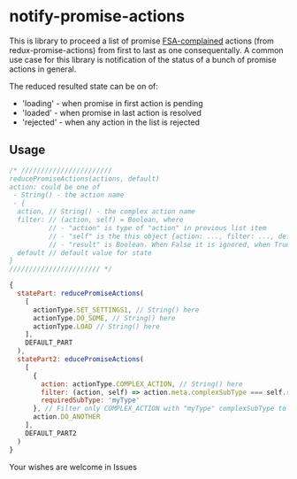 # notify-promise-actions

This is library to proceed a list of promise [FSA-complained](https://github.com/redux-utilities/flux-standard-action) actions (from redux-promise-actions) from first to last as one consequentally. A common use case for this library is notification of the status of a bunch of promise actions in general.

The reduced resulted state can be on of:
- 'loading' - when promise in first action is pending
- 'loaded' - when promise in last action is resolved
- 'rejected' - when any action in the list is rejected

## Usage

```javascript
/* ///////////////////////
reducePromiseActions(actions, default)
action: could be one of
 - String() - the action name
 - {
  action, // String() - the complex action name
  filter: // (action, self) = Boolean, where
          // - "action" is type of "action" in previous list item
          // - "self" is the this object {action: ..., filter: ..., default: ...}
          // - "result" is Boolean. When False it is ignored, when True - proceed
  default // default value for state
}
/////////////////////// */

{
  statePart: reducePromiseActions(
    [
      actionType.SET_SETTINGS1, // String() here
      actionType.DO_SOME, // String() here
      actionType.LOAD // String() here
    ],
    DEFAULT_PART
  ),
  statePart2: educePromiseActions(
    [
      {
        action: actionType.COMPLEX_ACTION, // String() here
        filter: (action, self) => action.meta.complexSubType === self.requiredSubType,
        requiredSubType: 'myType'
      }, // Filter only COMPLEX_ACTION with "myType" complexSubType to use in the list
      action.DO_ANOTHER
    ],
    DEFAULT_PART2
  )
}

```

Your wishes are welcome in Issues
